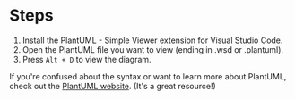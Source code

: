 # Steps

1. Install the PlantUML - Simple Viewer extension for Visual Studio Code.
2. Open the PlantUML file you want to view (ending in .wsd or .plantuml).
3. Press `Alt + D` to view the diagram.

If you're confused about the syntax or want to learn more about PlantUML, check out the [PlantUML website](https://plantuml.com/). (It's a great resource!)